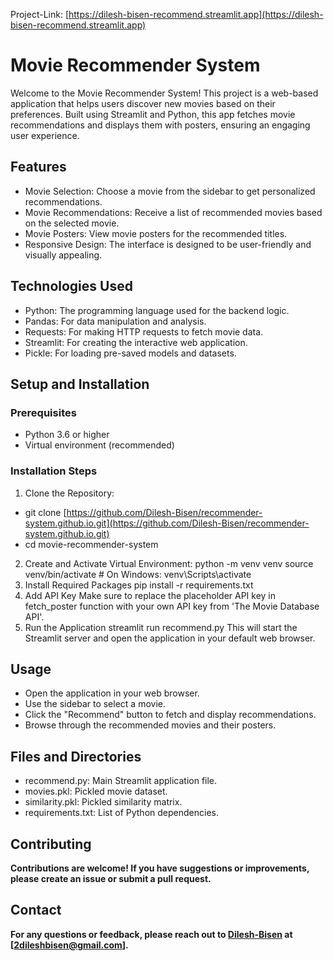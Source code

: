 Project-Link: [https://dilesh-bisen-recommend.streamlit.app](https://dilesh-bisen-recommend.streamlit.app)

# <b>Movie Recommender System</b>
Welcome to the Movie Recommender System! This project is a web-based application that helps users discover new movies based on their preferences. Built using Streamlit and Python, this app fetches movie recommendations and displays them with posters, ensuring an engaging user experience.

## <b>Features</b>
- Movie Selection: Choose a movie from the sidebar to get personalized recommendations.
- Movie Recommendations: Receive a list of recommended movies based on the selected movie.
- Movie Posters: View movie posters for the recommended titles.
- Responsive Design: The interface is designed to be user-friendly and visually appealing.

## <b>Technologies Used</b>
- Python: The programming language used for the backend logic.
- Pandas: For data manipulation and analysis.
- Requests: For making HTTP requests to fetch movie data.
- Streamlit: For creating the interactive web application.
- Pickle: For loading pre-saved models and datasets.

## <b>Setup and Installation</b>
### Prerequisites
- Python 3.6 or higher
- Virtual environment (recommended)
### Installation Steps
1. Clone the Repository:
- git clone [https://github.com/Dilesh-Bisen/recommender-system.github.io.git](https://github.com/Dilesh-Bisen/recommender-system.github.io.git)
- cd movie-recommender-system
2. Create and Activate Virtual Environment:
python -m venv venv
source venv/bin/activate  # On Windows: venv\Scripts\activate
3. Install Required Packages
pip install -r requirements.txt
4. Add API Key
Make sure to replace the placeholder API key in fetch_poster function with your own API key from 'The Movie Database API'.
5. Run the Application
streamlit run recommend.py
This will start the Streamlit server and open the application in your default web browser.

## <b>Usage</b>
- Open the application in your web browser.
- Use the sidebar to select a movie.
- Click the "Recommend" button to fetch and display recommendations.
- Browse through the recommended movies and their posters.

## <b>Files and Directories</b>
- recommend.py: Main Streamlit application file.
- movies.pkl: Pickled movie dataset.
- similarity.pkl: Pickled similarity matrix.
- requirements.txt: List of Python dependencies.

## <b>Contributing<b>
Contributions are welcome! If you have suggestions or improvements, please create an issue or submit a pull request.

## <b>Contact<b>
For any questions or feedback, please reach out to [Dilesh-Bisen](https://github.com/Dilesh-Bisen) at [2dileshbisen@gmail.com].


